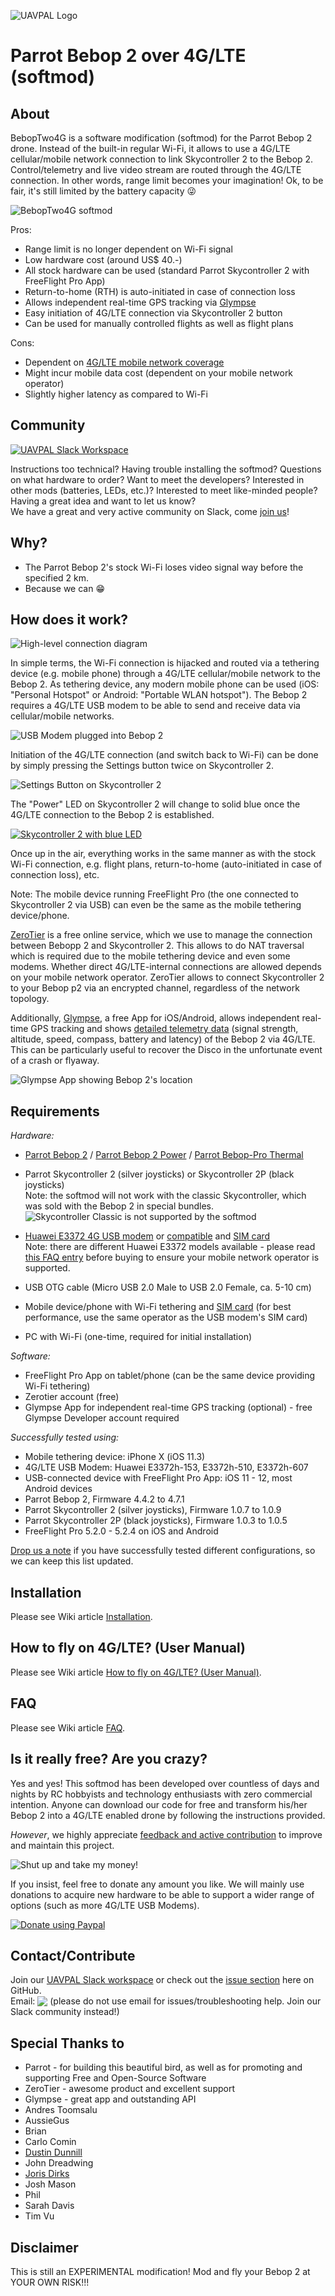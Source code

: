 <a name="top">![UAVPAL Logo](https://uavpal.com/img/uavpal-logo-cut-461px.png)</a>
# Parrot Bebop 2 over 4G/LTE (softmod)

## About
BebopTwo4G is a software modification (softmod) for the Parrot Bebop 2 drone. Instead of the built-in regular Wi-Fi, it allows to use a 4G/LTE cellular/mobile network connection to link Skycontroller 2 to the Bebop 2. Control/telemetry and live video stream are routed through the 4G/LTE connection. In other words, range limit becomes your imagination! Ok, to be fair, it's still limited by the battery capacity :stuck_out_tongue_winking_eye:

![BebopTwo4G softmod](http://uavpal.com/img/beboptwo4glte.jpg)

Pros:
- Range limit is no longer dependent on Wi-Fi signal
- Low hardware cost (around US$ 40.-)
- All stock hardware can be used (standard Parrot Skycontroller 2 with FreeFlight Pro App)
- Return-to-home (RTH) is auto-initiated in case of connection loss
- Allows independent real-time GPS tracking via [Glympse](https://www.glympse.com/get-glympse-app/)
- Easy initiation of 4G/LTE connection via Skycontroller 2 button
- Can be used for manually controlled flights as well as flight plans

Cons:
- Dependent on [4G/LTE mobile network coverage](https://en.wikipedia.org/wiki/List_of_countries_by_4G_LTE_penetration) 
- Might incur mobile data cost (dependent on your mobile network operator)
- Slightly higher latency as compared to Wi-Fi

## Community
[![UAVPAL Slack Workspace](https://uavpal.com/img/slack.png)](https://uavpal.com/slack)

Instructions too technical? Having trouble installing the softmod? Questions on what hardware to order? Want to meet the developers? Interested in other mods (batteries, LEDs, etc.)? Interested to meet like-minded people? Having a great idea and want to let us know?\
We have a great and very active community on Slack, come [join us](https://uavpal.com/slack)!

## Why?
- The Parrot Bebop 2's stock Wi-Fi loses video signal way before the specified 2 km.
- Because we can :grin:

## How does it work?
![High-level connection diagram](https://uavpal.com/img/beboptwo4g_highlevel_diagram_end2end.png)

In simple terms, the Wi-Fi connection is hijacked and routed via a tethering device (e.g. mobile phone) through a 4G/LTE cellular/mobile network to the Bebop 2. As tethering device, any modern mobile phone can be used (iOS: "Personal Hotspot" or Android: "Portable WLAN hotspot").
The Bebop 2 requires a 4G/LTE USB modem to be able to send and receive data via cellular/mobile networks.

![USB Modem plugged into Bebop 2](https://uavpal.com/img/beboptwo4g-yellow2.jpg)

Initiation of the 4G/LTE connection (and switch back to Wi-Fi) can be done by simply pressing the Settings button twice on Skycontroller 2.

![Settings Button on Skycontroller 2](https://image.ibb.co/iBWcgn/settingsbutton.jpg)

The "Power" LED on Skycontroller 2 will change to solid blue once the 4G/LTE connection to the Bebop 2 is established.

[![Skycontroller 2 with blue LED](https://image.ibb.co/f5Uz97/SC2_small_blue.jpg)](https://www.youtube.com/watch?v=SEz70ClCetM)

Once up in the air, everything works in the same manner as with the stock Wi-Fi connection, e.g. flight plans, return-to-home (auto-initiated in case of connection loss), etc.

Note: The mobile device running FreeFlight Pro (the one connected to Skycontroller 2 via USB) can even be the same as the mobile tethering device/phone.

[ZeroTier](https://zerotier.com) is a free online service, which we use to manage the connection between Bebopp 2 and Skycontroller 2. This allows to do NAT traversal which is required due to the mobile tethering device and even some modems. Whether direct 4G/LTE-internal connections are allowed depends on your mobile network operator. ZeroTier allows to connect Skycontroller 2 to your Bebop p2 via an encrypted channel, regardless of the network topology.

Additionally, [Glympse](https://www.glympse.com/get-glympse-app/), a free App for iOS/Android, allows independent real-time GPS tracking and shows [detailed telemetry data](https://uavpal.com/bebop2/faq#whyglympse) (signal strength, altitude, speed, compass, battery and latency) of the Bebop 2 via 4G/LTE. This can be particularly useful to recover the Disco in the unfortunate event of a crash or flyaway.

![Glympse App showing Bebop 2's location](https://image.ibb.co/kwt4bn/discoglympse.png)

## Requirements
*Hardware:*
- [Parrot Bebop 2](https://www.parrot.com/us/drones/parrot-bebop-2) / [Parrot Bebop 2 Power](https://www.parrot.com/us/drones/parrot-bebop-2-power-pack-fpv) / [Parrot Bebop-Pro Thermal](https://www.parrot.com/business-solutions-us/parrot-professional/parrot-bebop-pro-thermal#parrot-bebop-pro-thermal)
- Parrot Skycontroller 2 (silver joysticks) or Skycontroller 2P (black joysticks)\
Note: the softmod will not work with the classic Skycontroller, which was sold with the Bebop 2 in special bundles.\
![Skycontroller Classic is not supported by the softmod](https://uavpal.com/img/sc1.jpg)

- [Huawei E3372 4G USB modem](https://consumer.huawei.com/en/mobile-broadband/e3372/specs/) or [compatible](https://github.com/uavpal/beboptwo4g/wiki/FAQ#othermodems) and [SIM card](https://uavpal.com/bebop2/wiki/Known-Working-Mobile-Carriers-and-Settings)\
Note: there are different Huawei E3372 models available - please read [this FAQ entry](https://github.com/uavpal/beboptwo4g/wiki/FAQ#e3372models) before buying to ensure your mobile network operator is supported.
- USB OTG cable (Micro USB 2.0 Male to USB 2.0 Female, ca. 5-10 cm)
- Mobile device/phone with Wi-Fi tethering and [SIM card](https://uavpal.com/bebop2/wiki/Known-Working-Mobile-Carriers-and-Settings) (for best performance, use the same operator as the USB modem's SIM card)
- PC with Wi-Fi (one-time, required for initial installation)

*Software:*
- FreeFlight Pro App on tablet/phone (can be the same device providing Wi-Fi tethering)
- Zerotier account (free)
- Glympse App for independent real-time GPS tracking (optional) - free Glympse Developer account required

*<a name="supportedhw">Successfully tested using:</a>*
- Mobile tethering device: iPhone X (iOS 11.3)
- 4G/LTE USB Modem: Huawei E3372h-153, E3372h-510, E3372h-607
- USB-connected device with FreeFlight Pro App: iOS 11 - 12, most Android devices
- Parrot Bebop 2, Firmware 4.4.2 to 4.7.1
- Parrot Skycontroller 2 (silver joysticks), Firmware 1.0.7 to 1.0.9
- Parrot Skycontroller 2P (black joysticks), Firmware 1.0.3 to 1.0.5
- FreeFlight Pro 5.2.0 - 5.2.4 on iOS and Android

[Drop us a note](https://github.com/uavpal/beboptwo4g/#contactcontribute) if you have successfully tested different configurations, so we can keep this list updated.

## Installation
Please see Wiki article [Installation](https://github.com/uavpal/beboptwo4g/wiki/Installation).

## How to fly on 4G/LTE? (User Manual)
Please see Wiki article [How to fly on 4G/LTE? (User Manual)](https://github.com/uavpal/beboptwo4g/wiki/How-to-fly-on-4G-LTE-(User-Manual)).

## FAQ
Please see Wiki article [FAQ](https://github.com/uavpal/beboptwo4g/wiki/FAQ).

## Is it really free? Are you crazy?
Yes and yes! This softmod has been developed over countless of days and nights by RC hobbyists and technology enthusiasts with zero commercial intention.
Anyone can download our code for free and transform his/her Bebop 2 into a 4G/LTE enabled drone by following the instructions provided.

_However_, we highly appreciate [feedback and active contribution](#contactcontribute) to improve and maintain this project.

![Shut up and take my money!](http://image.ibb.co/cLw9SS/shut_up_and_take_my_money.jpg)

If you insist, feel free to donate any amount you like. We will mainly use donations to acquire new hardware to be able to support a wider range of options (such as more 4G/LTE USB Modems).

[![Donate using Paypal](https://www.paypalobjects.com/en_US/i/btn/btn_donateCC_LG.gif)](https://www.paypal.com/cgi-bin/webscr?cmd=_donations&business=GY3BTZPLPBB2W&lc=US&item_name=UAVPAL&cn=Add%20special%20instructions%3A&no_shipping=1&currency_code=USD&bn=PP-DonationsBF:btn_donateCC_LG.gif:NonHosted)

## Contact/Contribute
Join our [UAVPAL Slack workspace](https://uavpal.com/slack) or check out the [issue section](https://github.com/uavpal/beboptwo4g/issues) here on GitHub.\
Email: <img valign="bottom" src="https://image.ibb.co/mK4krx/uavpalmail2.png"> (please do not use email for issues/troubleshooting help. Join our Slack community instead!)

## Special Thanks to
- Parrot - for building this beautiful bird, as well as for promoting and supporting Free and Open-Source Software
- ZeroTier - awesome product and excellent support
- Glympse - great app and outstanding API
- Andres Toomsalu
- AussieGus
- Brian
- Carlo Comin
- [Dustin Dunnill](https://www.youtube.com/channel/UCVQWy-DTLpRqnuA17WZkjRQ)
- John Dreadwing
- [Joris Dirks](https://djoris.nl)
- Josh Mason
- Phil
- Sarah Davis
- Tim Vu

## Disclaimer
This is still an EXPERIMENTAL modification! Mod and fly your Bebop 2 at YOUR OWN RISK!!!


